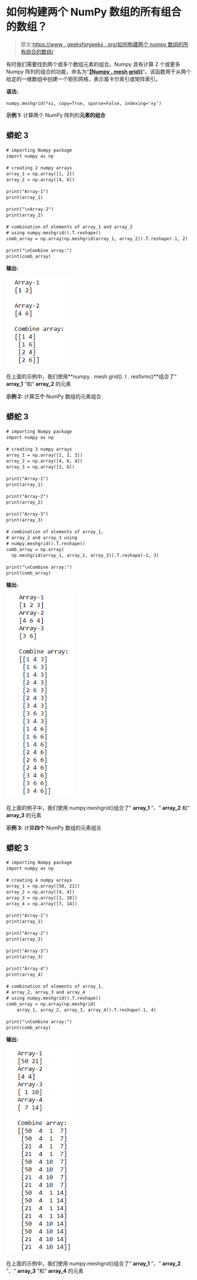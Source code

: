 # 如何构建两个 NumPy 数组的所有组合的数组？

> 原文:[https://www . geeksforgeeks . org/如何构建两个 numpy 数组的所有组合的数组/](https://www.geeksforgeeks.org/how-to-build-an-array-of-all-combinations-of-two-numpy-arrays/)

有时我们需要找到两个或多个数组元素的组合。Numpy 具有计算 2 个或更多 Numpy 阵列的组合的功能，命名为“[**【Numpy . mesh grid()**](https://www.geeksforgeeks.org/numpy-meshgrid-function/)”。该函数用于从两个给定的一维数组中创建一个矩形网格，表示笛卡尔索引或矩阵索引。

**语法:**

```
numpy.meshgrid(*xi, copy=True, sparse=False, indexing='xy')

```

**示例 1:** 计算两个 NumPy 阵列的**元素的组合**

## 蟒蛇 3

```
# importing Numpy package
import numpy as np

# creating 2 numpy arrays
array_1 = np.array([1, 2])
array_2 = np.array([4, 6])

print("Array-1")
print(array_1)

print("\nArray-2")
print(array_2)

# combination of elements of array_1 and array_2
# using numpy.meshgrid().T.reshape()
comb_array = np.array(np.meshgrid(array_1, array_2)).T.reshape(-1, 2)

print("\nCombine array:")
print(comb_array)
```

**输出:**

![](img/85b25946a3ab9fc64419334ec6581446.png)

在上面的示例中，我们使用**numpy . mesh grid(). t . resform()**组合了“ **array_1** ”和“ **array_2** 的元素

**示例 2:** 计算**三个** NumPy 数组的元素组合

## 蟒蛇 3

```
# importing Numpy package
import numpy as np

# creating 3 numpy arrays
array_1 = np.array([1, 2, 3])
array_2 = np.array([4, 6, 4])
array_3 = np.array([3, 6])

print("Array-1")
print(array_1)

print("Array-2")
print(array_2)

print("Array-3")
print(array_3)

# combination of elements of array_1,
# array_2 and array_3 using 
# numpy.meshgrid().T.reshape()
comb_array = np.array(
  np.meshgrid(array_1, array_2, array_3)).T.reshape(-1, 3)

print("\nCombine array:")
print(comb_array)
```

**输出:**

![](img/a725afbe2072ba05aaecc90610d25460.png)

在上面的例子中，我们使用 numpy.meshgrid()组合了“ **array_1** ”、“ **array_2** 和“ **array_3** 的元素

**示例 3:** 计算**四个** NumPy 数组的元素组合

## 蟒蛇 3

```
# importing Numpy package
import numpy as np

# creating 4 numpy arrays
array_1 = np.array([50, 21])
array_2 = np.array([4, 4])
array_3 = np.array([1, 10])
array_4 = np.array([7, 14])

print("Array-1")
print(array_1)

print("Array-2")
print(array_2)

print("Array-3")
print(array_3)

print("Array-4")
print(array_4)

# combination of elements of array_1, 
# array_2, array_3 and array_4
# using numpy.meshgrid().T.reshape()
comb_array = np.array(np.meshgrid(
    array_1, array_2, array_3, array_4)).T.reshape(-1, 4)

print("\nCombine array:")
print(comb_array)
```

**输出:**

![](img/6c3f95fb4bd82c813424c9fca4f107bc.png)

在上面的示例中，我们使用 numpy.meshgrid()组合了“ **array_1** ”、“ **array_2** ”、“ **array_3** ”和“ **array_4** 的元素